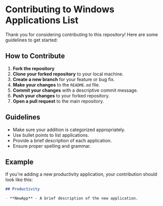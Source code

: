 # Contributing to Windows Applications List

Thank you for considering contributing to this repository! Here are some guidelines to get started:

## How to Contribute

1. **Fork the repository**
2. **Clone your forked repository** to your local machine.
3. **Create a new branch** for your feature or bug fix.
4. **Make your changes** to the `README.md` file.
5. **Commit your changes** with a descriptive commit message.
6. **Push your changes** to your forked repository.
7. **Open a pull request** to the main repository.

## Guidelines

- Make sure your addition is categorized appropriately.
- Use bullet points to list applications.
- Provide a brief description of each application.
- Ensure proper spelling and grammar.

## Example

If you're adding a new productivity application, your contribution should look like this:

```markdown
## Productivity

- **NewApp** - A brief description of the new application.
```
